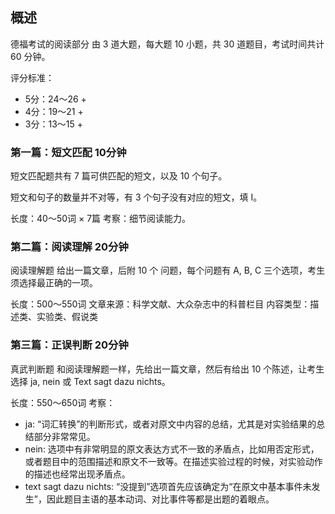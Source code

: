 
## 概述

德福考试的阅读部分 由 3 道大题，每大题 10 小题，共 30 道题目，考试时间共计 60 分钟。

评分标准：
- 5分：24～26 +
- 4分：19～21 +
- 3分：13～15 +

### 第一篇：短文匹配 10分钟

短文匹配题共有 7 篇可供匹配的短文，以及 10 个句子。

短文和句子的数量并不对等，有 3 个句子没有对应的短文，填 I。

长度：40～50词 $\times$ 7篇
考察：细节阅读能力。

### 第二篇：阅读理解 20分钟

阅读理解题 给出一篇文章，后附 10 个 问题，每个问题有 A, B, C 三个选项，考生须选择最正确的一项。

长度：500～550词
文章来源：科学文献、大众杂志中的科普栏目
内容类型：描述类、实验类、假说类

### 第三篇：正误判断 20分钟

真武判断题 和阅读理解题一样，先给出一篇文章，然后有给出 10 个陈述，让考生选择 ja, nein 或 Text sagt dazu nichts。

长度：550～650词
考察：
- ja: “词汇转换”的判断形式，或者对原文中内容的总结，尤其是对实验结果的总结部分非常常见。
- nein: 选项中有非常明显的原文表达方式不一致的矛盾点，比如用否定形式，或者题目中的范围描述和原文不一致等。在描述实验过程的时候，对实验动作的描述也经常出现矛盾点。
- text sagt dazu nichts: “没提到”选项首先应该确定为“在原文中基本事件未发生”，因此题目主语的基本动词、对比事件等都是出题的着眼点。
